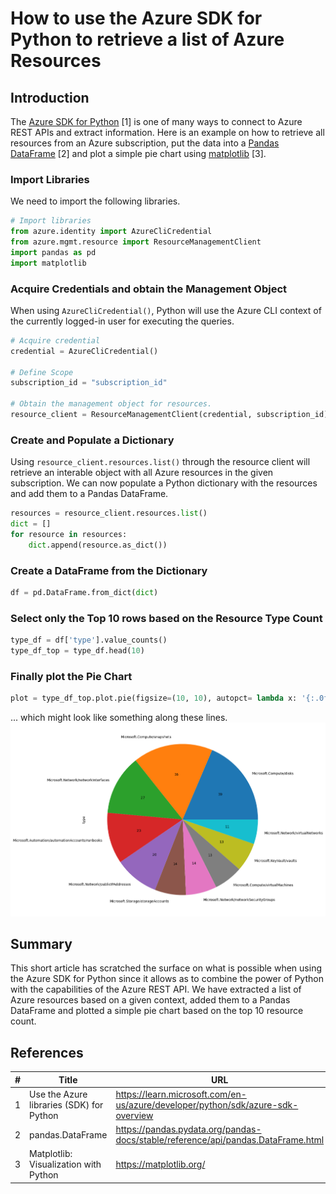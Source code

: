 # How to use the Azure SDK for Python to retrieve a list of Azure Resources

## Introduction

The [Azure SDK for Python](https://learn.microsoft.com/en-us/azure/developer/python/sdk/azure-sdk-overview) [1] is one of many ways to connect to Azure REST APIs and extract information. Here is an example on how to retrieve all resources from an Azure subscription, put the data into a [Pandas DataFrame](https://pandas.pydata.org/pandas-docs/stable/reference/api/pandas.DataFrame.html) [2] and plot a simple pie chart using [matplotlib](https://matplotlib.org/) [3].

### Import Libraries

We need to import the following libraries.

```python
# Import libraries
from azure.identity import AzureCliCredential
from azure.mgmt.resource import ResourceManagementClient
import pandas as pd
import matplotlib
```

### Acquire Credentials and obtain the Management Object

When using `AzureCliCredential()`, Python will use the Azure CLI context of the currently logged-in user for executing the queries.

```python
# Acquire credential
credential = AzureCliCredential()

# Define Scope
subscription_id = "subscription_id"

# Obtain the management object for resources.
resource_client = ResourceManagementClient(credential, subscription_id)
```

### Create and Populate a Dictionary

Using `resource_client.resources.list()` through the resource client will retrieve an interable object with all Azure resources in the given subscription. We can now populate a Python dictionary with the resources and add them to a Pandas DataFrame.

```python
resources = resource_client.resources.list()
dict = []
for resource in resources:
    dict.append(resource.as_dict())
```

### Create a DataFrame from the Dictionary

```python
df = pd.DataFrame.from_dict(dict)
```

### Select only the Top 10 rows based on the Resource Type Count

```python
type_df = df['type'].value_counts()
type_df_top = type_df.head(10)
```

### Finally plot the Pie Chart

```python
plot = type_df_top.plot.pie(figsize=(10, 10), autopct= lambda x: '{:.0f}'.format(x*type_df_top.sum()/100))
```

... which might look like something along these lines.
![Pie Chart](images/pie-chart.png)

## Summary

This short article has scratched the surface on what is possible when using the Azure SDK for Python since it allows as to combine the power of Python with the capabilities of the Azure REST API.
We have extracted a list of Azure resources based on a given context, added them to a Pandas DataFrame and plotted a simple pie chart based on the top 10 resource count.

## References

| # | Title | URL |
| --- | --- | --- |
| 1 | Use the Azure libraries (SDK) for Python | https://learn.microsoft.com/en-us/azure/developer/python/sdk/azure-sdk-overview |
| 2 | pandas.DataFrame | https://pandas.pydata.org/pandas-docs/stable/reference/api/pandas.DataFrame.html |
| 3 | Matplotlib: Visualization with Python | https://matplotlib.org/ |
